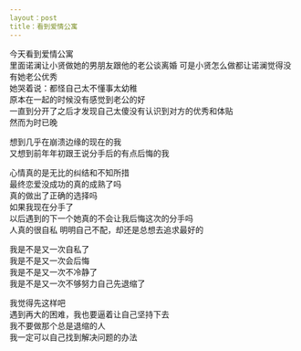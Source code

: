 ```yaml
---
layout：post
title：看到爱情公寓
---
```


今天看到爱情公寓  
里面诺澜让小贤做她的男朋友跟他的老公谈离婚
可是小贤怎么做都让诺澜觉得没有她老公优秀  
她哭着说：都怪自己太不懂事太幼稚  
原本在一起的时候没有感觉到老公的好  
一直到分开了之后才发现自己太傻没有认识到对方的优秀和体贴  
然而为时已晚  

想到几乎在崩溃边缘的现在的我  
又想到前年年初跟王说分手后的有点后悔的我  

心情真的是无比的纠结和不知所措  
最终恋爱没成功的真的成熟了吗  
真的做出了正确的选择吗  
如果我现在分手了  
以后遇到的下一个她真的不会让我后悔这次的分手吗  
人真的很自私
明明自己不配，却还是总想去追求最好的  

我是不是又一次自私了  
我是不是又一次会后悔  
我是不是又一次不冷静了  
我是不是又一次不够努力自己先退缩了  

我觉得先这样吧  
遇到再大的困难，我也要逼着让自己坚持下去  
我不要做那个总是退缩的人  
我一定可以自己找到解决问题的办法  












